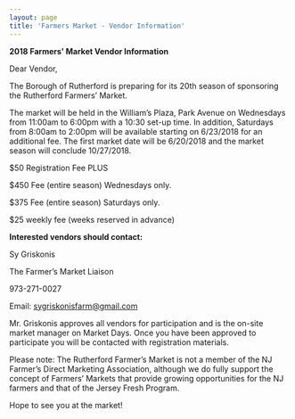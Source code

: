 ```yaml
---
layout: page
title: 'Farmers Market - Vendor Information'
---
```


**2018 Farmers' Market Vendor Information**

Dear Vendor,
 
The Borough of Rutherford is preparing for its 20th season of sponsoring the Rutherford Farmers’ Market.
 
The market will be held in the William’s Plaza, Park Avenue on Wednesdays from 11:00am to 6:00pm with a 10:30 set-up time. In addition, Saturdays from 8:00am to 2:00pm will be available starting on 6/23/2018 for an additional fee.  The first market date will be 6/20/2018 and the market season will conclude 10/27/2018.
 
$50 Registration Fee PLUS

$450 Fee (entire season) Wednesdays only.

$375 Fee (entire season) Saturdays only.

$25 weekly fee (weeks reserved in advance)
 
 
 
**Interested vendors should contact:** 

Sy Griskonis

The Farmer’s Market Liaison

973-271-0027

Email: sygriskonisfarm@gmail.com
 
Mr. Griskonis approves all vendors for participation and is the on-site market manager on Market Days.
Once you have been approved to participate you will be contacted with registration materials.
 
Please note: The Rutherford Farmer’s Market is not a member of the NJ Farmer’s Direct Marketing Association, although we do fully support the concept of Farmers’ Markets that provide growing opportunities for the NJ farmers and that of the Jersey Fresh Program.
 
Hope to see you at the market!
